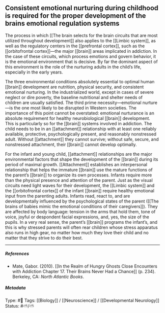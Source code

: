 ## Consistent emotional nurturing during childhood is required for the proper development of the brains emotional regulation systems   # 

The process in which [[The brain selects for the brain circuits that are most utilized throughout development]] also applies to the [[Limbic system]], as well as the regulatory centers in the [[prefrontal cortex]], such as the [[orbitofrontal cortex]]—the major [[brain]] areas implicated in addiction. In the case of these circuits, which process emotions and govern behavior, it is the emotional environment that is decisive. By far the dominant aspect of this environment is the role of the nurturing adults in the child’s life, especially in the early years.

The three environmental conditions absolutely essential to optimal human [[brain]] development are nutrition, physical security, and consistent emotional nurturing. In the industrialized world, except in cases of severe neglect or dire poverty, the baseline nutritional and shelter needs of children are usually satisfied. The third prime necessity—emotional nurture—is the one most likely to be disrupted in Western societies. The importance of this point cannot be overstated: emotional nurturance is an absolute requirement for healthy neurobiological [[brain]] development. This is particularly so for the [[brain]] systems involved in addiction. The child needs to be in an [[attachment]] relationship with at least one reliably available, protective, psychologically present, and reasonably nonstressed adult. Without [[attachment]] they cannot survive; without safe, secure, and nonstressed attachment, their [[brain]] cannot develop optimally.

For the infant and young child, [[attachment]] relationships are the major environmental factors that shape the development of the [[brain]] during its period of maximal growth. [[Attachment]] establishes an interpersonal relationship that helps the immature [[brain]] use the mature functions of the parent’s [[brain]] to organize its own processes. Infants require more than the physical presence and attention of the parent. Just as the visual circuits need light waves for their development, the [[Limbic system]] and the [[orbitofrontal cortex]] of the infant [[brain]] require healthy emotional input from the parenting adults. Infants read, react to, and are developmentally influenced by the psychological states of the parent ([[The brains of babies mimic the emotional conditions of their caregivers]]). They are affected by body language: tension in the arms that hold them, tone of voice, joyful or despondent facial expressions, and, yes, the size of the pupils. In a very real sense, the parent’s [[brain]] programs the infant’s, and this is why stressed parents will often rear children whose stress apparatus also runs in high gear, no matter how much they love their child and no matter that they strive to do their best.

___

##### References

- Mate, Gabor. (2010). [[In the Realm of Hungry Ghosts Close Encounters with Addiction Chapter 17. Their Brains Never Had a Chance]] (p. 234). Berkeley, CA: _North Atlantic Books_.

##### Metadata

Type: #🔴 
Tags: [[Biology]] / [[Neuroscience]] / [[Developmental Neurology]] 
Status: #⛅️/⛅️